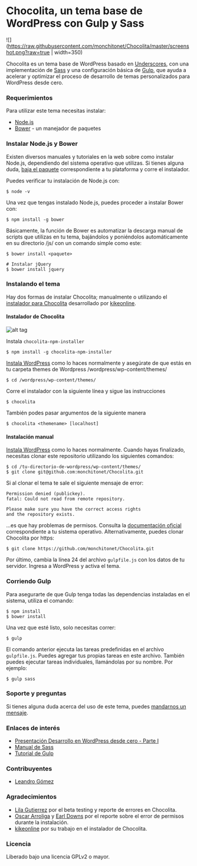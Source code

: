 # Chocolita, un tema base de WordPress con Gulp y Sass

![](https://raw.githubusercontent.com/monchitonet/Chocolita/master/screenshot.png?raw=true | width=350)

Chocolita es un tema base de WordPress basado en [Underscores](http://underscores.me/), con una implementación de [Sass](http://sass-lang.com/) y una configuración básica de [Gulp](http://gulpjs.com/), que ayuda a acelerar y optimizar el proceso de desarrollo de temas personalizados para WordPress desde cero.

### Requerimientos

Para utilizar este tema necesitas instalar:

- [Node.js](https://nodejs.org/en/)
- [Bower](http://bower.io/) - un manejador de paquetes

### Instalar Node.js y Bower

Existen diversos manuales y tutoriales en la web sobre como instalar Node.js, dependiendo del sistema operativo que utilizas. Si tienes alguna duda, [baja el paquete](https://nodejs.org/en/download/) correspondiente a tu plataforma y corre el instalador.

Puedes verificar tu instalación de Node.js con:


```
$ node -v
```

Una vez que tengas instalado Node.js, puedes proceder a instalar Bower con:


```
$ npm install -g bower
```

Básicamente, la función de Bower es automatizar la descarga manual de scripts que utilizas en tu tema, bajándolos y poniéndolos automáticamente en su directorio /js/ con un comando simple como este:


```
$ bower install <paquete>

# Instalar jQuery
$ bower install jquery
```

### Instalando el tema

Hay dos formas de instalar Chocolita; manualmente o utilizando el [instalador para Chocolita](https://www.npmjs.com/package/chocolita-npm-installer) desarrollado por [kikeonline](https://github.com/kikeonline).

#### Instalador de Chocolita

![alt tag](https://raw.githubusercontent.com/kikeonline/chocolita-install/master/screen.png)

Instala `chocolita-npm-installer`

```
$ npm install -g chocolita-npm-installer
```

[Instala WordPress](https://codex.wordpress.org/es:Instalando_Wordpress) como lo haces normalmente y asegúrate de que estás en tu carpeta themes de Wordpress /wordpress/wp-content/themes/

```
$ cd /wordpress/wp-content/themes/
```

Corre el instalador con la siguiente línea y sigue las instrucciones

```
$ chocolita
```

También podes pasar argumentos de la siguiente manera

```
$ chocolita <themename> [localhost]
```

#### Instalación manual

[Instala WordPress](https://codex.wordpress.org/es:Instalando_Wordpress) como lo haces normalmente. Cuando hayas finalizado, necesitas clonar este repositorio utilizando los siguientes comandos:

```
$ cd /tu-directorio-de-wordpress/wp-content/themes/
$ git clone git@github.com:monchitonet/Chocolita.git
```

Si al clonar el tema te sale el siguiente mensaje de error:

```
Permission denied (publickey).
fatal: Could not read from remote repository.

Please make sure you have the correct access rights
and the repository exists.
```
...es que hay problemas de permisos. Consulta la [documentación oficial](https://help.github.com/articles/error-permission-denied-publickey/) correspondiente a tu sistema operativo. Alternativamente, puedes clonar Chocolita por https:

```
$ git clone https://github.com/monchitonet/Chocolita.git
```

Por último, cambia la línea 24 del archivo `gulpfile.js` con los datos de tu servidor. Ingresa a WordPress y activa el tema.

### Corriendo Gulp

Para asegurarte de que Gulp tenga todas las dependencias instaladas en el sistema, utiliza el comando:

```
$ npm install
$ bower install
```

Una vez que esté listo, solo necesitas correr:

```
$ gulp
```

El comando anterior ejecuta las tareas predefinidas en el archivo `gulpfile.js`. Puedes agregar tus propias tareas en este archivo. También puedes ejecutar tareas individuales, llamándolas por su nombre. Por ejemplo:

```
$ gulp sass
```

### Soporte y preguntas

Si tienes alguna duda acerca del uso de este tema, puedes [mandarnos un mensaje](http://www.monchito.net/contacto/).

### Enlaces de interés

- [Presentación Desarrollo en WordPress desde cero - Parte I](https://github.com/wpnicaragua/presentaciones/blob/master/Meetups/Leandro_Gomez_-_Desarrollo_en_WordPress_desde_cero_-_Parte_I.pdf)
- [Manual de Sass](http://librosweb.es/libro/sass/capitulo_4.html)
- [Tutorial de Gulp](https://platzi.com/blog/automatizacion-gulp-js/)

### Contribuyentes

- [Leandro Gómez](https://github.com/leogg)

### Agradecimientos

- [Lila Gutierrez](https://github.com/lilixx) por el beta testing y reporte de errores en Chocolita.
- [Oscar Arroliga](https://twitter.com/oscararroliga) y [Earl Downs](https://twitter.com/DownsEarl) por el reporte sobre el error de permisos durante la instalación.
- [kikeonline](https://github.com/kikeonline) por su trabajo en el instalador de Chocolita.

### Licencia

Liberado bajo una licencia GPLv2 o mayor.
